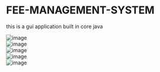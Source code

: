 # FEE-MANAGEMENT-SYSTEM
this is a gui application built in core java



![image](https://user-images.githubusercontent.com/71176875/124493958-dcf7d700-ddd3-11eb-8982-cb4d4a2fe66e.png)
<br>
![image](https://user-images.githubusercontent.com/71176875/124494109-10d2fc80-ddd4-11eb-81ef-cd6a78c94fce.png)
<br>
![image](https://user-images.githubusercontent.com/71176875/124494198-29dbad80-ddd4-11eb-9106-7b70a575ecd9.png)
<br>
![image](https://user-images.githubusercontent.com/71176875/124494310-4e378a00-ddd4-11eb-99a6-a2b1902be9bc.png)
<br>
![image](https://user-images.githubusercontent.com/71176875/124494377-627b8700-ddd4-11eb-902a-8c485cf60f05.png)

